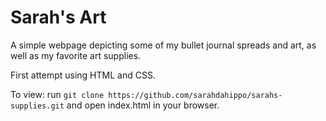 # Sarah's Art
A simple webpage depicting some of my bullet journal spreads and art,
as well as my favorite art supplies.

First attempt using HTML and CSS.

To view: run
```git clone https://github.com/sarahdahippo/sarahs-supplies.git```
and open index.html in your browser.
